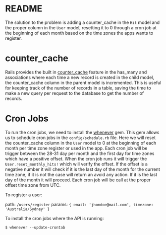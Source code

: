 # README

The solution to the problem is adding a counter_cache in the `Hit` model and the proper column in the `User` model, resetting it to 0 through a cron job at the beginning of each month based on the time zones the apps wants to register.

# counter_cache

Rails provides the built in [counter_cache](https://guides.rubyonrails.org/association_basics.html#options-for-has-many-counter-cache) feature in the has_many and associations where each time a new record is created in the child model, the counter_cache column in the parent model is incremented. This is useful for keeping track of the number of records in a table, saving the time to make a new query per request to the database to get the number of records.

# Cron Jobs

To run the cron jobs, we need to install the [whenever](https://github.com/javan/whenever) gem. This gem allows us to schedule cron jobs in the ```config/schedule.rb``` file. Here we will reset the counter_cache column in the ```User``` model to 0 at the beginning of each month per time zone register or used in the app. Each cron job will be trigger between the 28-31 day per month and the first day for time zones which have a positive offset. When the cron job runs it will trigger the `User.reset_monthly_hits!` which will verify the offset. If the offset is  a negative number it will check if it is the last day of the month for the current time zone, if it is not the case will return an avoid any action. If it is the last day of the month it will proceed. Each cron job will be call at the proper offset time zone from UTC.

To register a user:

path: ```/users/register```
params: ```{ email: 'jhondoe@mail.com', timezone: 'Australia/Sydney' }```

To install the cron jobs where the API is running:

```
$ whenever --update-crontab
```